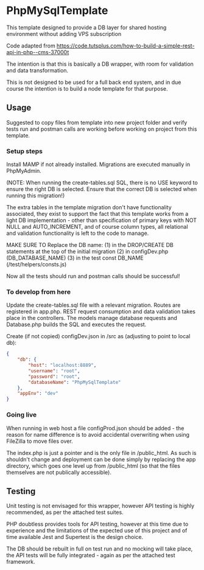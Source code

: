 # PhpMySqlTemplate

This template designed to provide a DB layer for shared hosting environment without adding VPS subscription

Code adapted from https://code.tutsplus.com/how-to-build-a-simple-rest-api-in-php--cms-37000t

The intention is that this is basically a DB wrapper, with room for validation and data transformation.

This is not designed to be used for a full back end system, and in due course the intention is to build a node template for that purpose.

## Usage

Suggested to copy files from template into new project folder and verify tests run and postman calls are working before working on project from this template.

### Setup steps

Install MAMP if not already installed.
Migrations are executed manually in PhpMyAdmin.

(NOTE: When running the create-tables.sql SQL, there is no USE keyword to ensure the right DB is selected. Ensure that the correct DB is selected when running this migration!)

The extra tables in the template migration don't have functionality associated, they exist to support the fact that this template works from a light DB implementation - other than specification of primary keys with NOT NULL and AUTO_INCREMENT, and of course column types, all relational and validation functionality is left to the code to manage.

MAKE SURE TO Replace the DB name:
(1) in the DROP/CREATE DB statements at the top of the initial migration
(2) in configDev.php (DB_DATABASE_NAME)
(3) in the test const DB_NAME (/test/helpers/consts.js)

Now all the tests should run and postman calls should be successful!

### To develop from here

Update the create-tables.sql file with a relevant migration.
Routes are registered in app.php.
REST request consumption and data validation takes place in the controllers.
The models manage database requests and Database.php builds the SQL and executes the request.

Create (if not copied) configDev.json in /src as (adjusting to point to local db):

```json
{
    "db": {
        "host": "localhost:8889",
        "username": "root",
        "password": "root",
        "databaseName": "PhpMySqlTemplate"
    },
    "appEnv": "dev"
}
```

### Going live

When running in web host a file configProd.json should be added - the reason for name difference is to avoid accidental overwriting when using FileZilla to move files over.

The index.php is just a pointer and is the only file in /public_html. As such is shouldn't change and deployment can be done simply by replacing the app directory, which goes one level up from /public_html (so that the files themselves are not publically accessible).

## Testing

Unit testing is not envisaged for this wrapper, however API testing is highly recommended, as per the attached test suites.

PHP doubtless provides tools for API testing, however at this time due to experience and the limitations of the expected use of this project and of time available Jest and Supertest is the design choice.

The DB should be rebuilt in full on test run and no mocking will take place, the API tests will be fully integrated - again as per the attached test framework.
